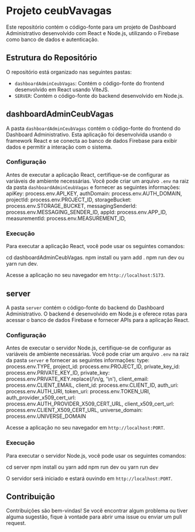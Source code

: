 # Projeto ceubVavagas

Este repositório contém o código-fonte para um projeto de Dashboard Administrativo desenvolvido com React e Node.js, utilizando o Firebase como banco de dados e autenticação.

## Estrutura do Repositório

O repositório está organizado nas seguintes pastas:

- `dashboardAdminCeubVagas`: Contém o código-fonte do frontend desenvolvido em React usando ViteJS.
- `SERVER`: Contém o código-fonte do backend desenvolvido em Node.js.

## dashboardAdminCeubVagas

A pasta `dashboardAdminCeubVagas` contém o código-fonte do frontend do Dashboard Administrativo. Esta aplicação foi desenvolvida usando o framework React e se conecta ao banco de dados Firebase para exibir dados e permitir a interação com o sistema.

### Configuração

Antes de executar a aplicação React, certifique-se de configurar as variáveis de ambiente necessárias. Você pode criar um arquivo `.env` na raiz da pasta `dashboardAdminCeubVagas` e fornecer as seguintes informações:
  apiKey: process.env.API_KEY,
  authDomain: process.env.AUTH_DOMAIN,
  projectId: process.env.PROJECT_ID,
  storageBucket: process.env.STORAGE_BUCKET,
  messagingSenderId: process.env.MESSAGING_SENDER_ID,
  appId: process.env.APP_ID,
  measurementId: process.env.MEASUREMENT_ID,

### Execução

Para executar a aplicação React, você pode usar os seguintes comandos:

cd dashboardAdminCeubVagas.
npm install ou yarn add .
npm run dev ou yarn run dev.

Acesse a aplicação no seu navegador em `http://localhost:5173`.

## server

A pasta `server` contém o código-fonte do backend do Dashboard Administrativo. O backend é desenvolvido em Node.js e oferece rotas para acessar o banco de dados Firebase e fornecer APIs para a aplicação React.

### Configuração

Antes de executar o servidor Node.js, certifique-se de configurar as variáveis de ambiente necessárias. Você pode criar um arquivo `.env` na raiz da pasta `server` e fornecer as seguintes informações:
  type: process.env.TYPE,
  project_id: process.env.PROJECT_ID,
  private_key_id: process.env.PRIVATE_KEY_ID,
  private_key: process.env.PRIVATE_KEY.replace(/\\n/g, '\n'),
  client_email: process.env.CLIENT_EMAIL,
  client_id: process.env.CLIENT_ID,
  auth_uri: process.env.AUTH_URI,
  token_uri: process.env.TOKEN_URI,
  auth_provider_x509_cert_url: process.env.AUTH_PROVIDER_X509_CERT_URL,
  client_x509_cert_url: process.env.CLIENT_X509_CERT_URL,
  universe_domain: process.env.UNIVERSE_DOMAIN

Acesse a aplicação no seu navegador em `http://localhost:PORT`.

### Execução

Para executar o servidor Node.js, você pode usar os seguintes comandos:

cd server
npm install ou yarn add 
npm run dev ou yarn run dev

O servidor será iniciado e estará ouvindo em `http://localhost:PORT`.

## Contribuição

Contribuições são bem-vindas! Se você encontrar algum problema ou tiver alguma sugestão, fique à vontade para abrir uma issue ou enviar um pull request.


